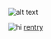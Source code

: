 ![alt text](https://files.catbox.moe/gk2p8j.jpg)

![hi](https://komarev.com/ghpvc/?username=military-fashioned) 
[rentry](https://rentry.co/military-fashion)
